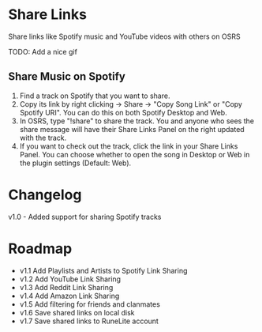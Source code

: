 # Share Links
Share links like Spotify music and YouTube videos with others on OSRS

TODO: Add a nice gif

## Share Music on Spotify
1. Find a track on Spotify that you want to share. 
2. Copy its link by right clicking -> Share -> "Copy Song Link" or "Copy Spotify URI". You can do this on both Spotify Desktop and Web.
3. In OSRS, type "!share" to share the track. You and anyone who sees the share message will have their Share Links Panel on the right updated with the track.
4. If you want to check out the track, click the link in your Share Links Panel. You can choose whether to open the song in Desktop or Web in the plugin settings (Default: Web).

# Changelog
v1.0 - Added support for sharing Spotify tracks

# Roadmap
- v1.1 Add Playlists and Artists to Spotify Link Sharing
- v1.2 Add YouTube Link Sharing
- v1.3 Add Reddit Link Sharing
- v1.4 Add Amazon Link Sharing
- v1.5 Add filtering for friends and clanmates
- v1.6 Save shared links on local disk
- v1.7 Save shared links to RuneLite account

